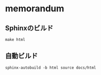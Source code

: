 # memorandum

## Sphinxのビルド
```
make html
```

## 自動ビルド
```
sphinx-autobuild -b html source docs/html
```